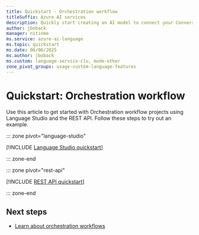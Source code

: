 ```yaml
---
title: Quickstart - Orchestration workflow
titleSuffix: Azure AI services
description: Quickly start creating an AI model to connect your Conversational Language Understanding, question answering and LUIS applications.
author: jboback
manager: nitinme
ms.service: azure-ai-language
ms.topic: quickstart
ms.date: 06/06/2025
ms.author: jboback
ms.custom: language-service-clu, mode-other
zone_pivot_groups: usage-custom-language-features
---
```


# Quickstart: Orchestration workflow

Use this article to get started with Orchestration workflow projects using Language Studio and the REST API. Follow these steps to try out an example.

::: zone pivot="language-studio"

[!INCLUDE [Language Studio quickstart](includes/quickstarts/language-studio.md)]

::: zone-end

::: zone pivot="rest-api"

[!INCLUDE [REST API quickstart](includes/quickstarts/rest-api.md)]

::: zone-end

## Next steps

* [Learn about orchestration workflows](overview.md)
